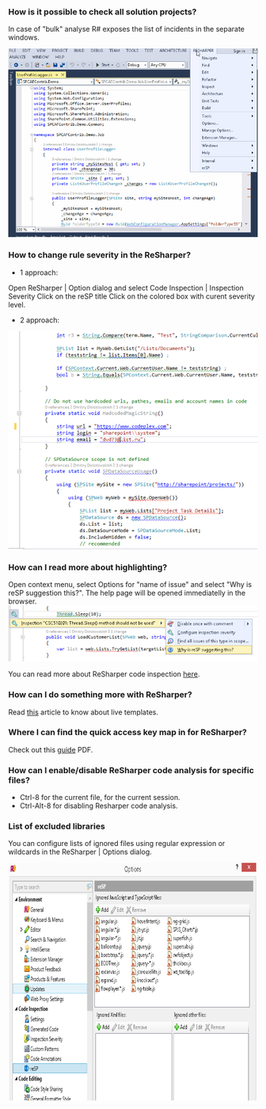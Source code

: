 ﻿---
Title: FAQ
FileName: faq.html
---

### How is it possible to check all solution projects?

In case of "bulk" analyse R# exposes the list of incidents in the separate windows. 

<img src="_img/bulk_inspection.gif">


### How to change rule severity in the ReSharper?
* 1 approach:

Open ReSharper | Option dialog and select Code Inspection | Inspection Severity
Click on the reSP title
Click on the colored box with curent severity level.

* 2 approach:
<img src="_img/disable_rule.gif" >


### How can I read more about highlighting?
Open context menu, select Options for "name of issue" and select "Why is reSP suggestion this?". The help page will be opened immediatelly in the browser.
<img class="alignright size-full wp-image-6671" src="_img/get_help.png">


You can read more about ReSharper code inspection [here](https://www.jetbrains.com/resharper/help/Code_Analysis__Index.html).


### How can I do something more with ReSharper?
  Read [this](http://sadomovalex.blogspot.ru/search/label/ReSharper) article to know about live templates.

### Where I can find the quick access key map in for ReSharper?
  Check out this [guide](http://www.jetbrains.com/resharper/docs/ReSharper80DefaultKeymap_IDEA_scheme.pdf) PDF.

### How can I enable/disable ReSharper code analysis for specific files?

  - Ctrl-8 for the current file, for the current session.
  - Ctrl-Alt-8 for disabling Resharper code analysis.

### List of excluded libraries
You can configure lists of ignored files using regular expression or wildcards in the ReSharper | Options dialog.

<img class="alignright size-full wp-image-11291" src="_img/settings.png" alt="settings" width="775" height="480">
